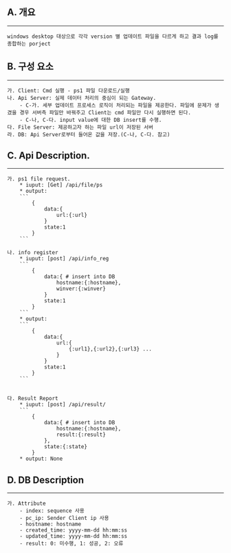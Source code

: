 
## A. 개요
---
	windows desktop 대상으로 각각 version 별 업데이트 파일을 다르게 하고 결과 log를 종합하는 porject

## B. 구성 요소
---
	가. Client: Cmd 실행 - ps1 파일 다운로드/실행
	나. Api Server: 실제 데이터 처리의 중심이 되는 Gateway.
		- C-가. 세부 업데이트 프로세스 로직이 처리되는 파일을 제공한다. 파일에 문제가 생겼을 경우 서버측 파일만 바꿔주고 Client는 cmd 파일만 다시 실행하면 된다.
		- C-나, C-다. input value에 대한 DB insert를 수행.
	다. File Server: 제공하고자 하는 파일 url이 저장된 서버
	라. DB: Api Server로부터 들어온 값을 저장.(C-나, C-다. 참고)
	
## C. Api Description.
---
	가. ps1 file request.
		* iuput: [Get] /api/file/ps
		* output:
	    ```
			{
				data:{
					url:{:url}
				}
				state:1
			}
        ```
	
	나. info register
		* iuput: [post] /api/info_reg
        ```
			{
				data:{ # insert into DB
					hostname:{:hostname},
					winver:{:winver}
				}
				state:1
			}
        ```
		* output:
		```
        	{
				data:{
					url:{
						{:url1},{:url2},{:url3} ...
					}
				}
				state:1
			}
        ```
		
	
	다. Result Report
		* iuput: [post] /api/result/
        ```
        	{
				data:{ # insert into DB
					hostname:{:hostname},
					result:{:result}
				},
				state:{:state}
			}
		* output: None

## D. DB Description
---
	가. Attribute
        - index: sequence 사용
        - pc_ip: Sender Client ip 사용
        - hostname: hostname
        - created_time: yyyy-mm-dd hh:mm:ss
        - updated_time: yyyy-mm-dd hh:mm:ss
        - result: 0: 미수행, 1: 성공, 2: 오류